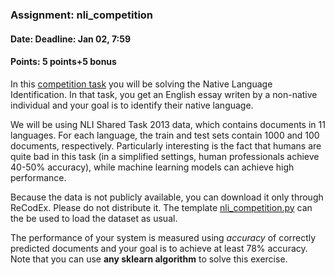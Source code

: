 ### Assignment: nli_competition
#### Date: Deadline: Jan 02, 7:59
#### Points: 5 points+5 bonus

In this [competition task](https://ufal.mff.cuni.cz/courses/npfl129/2223-winter#competitions) you will be solving the Native
Language Identification. In that task, you get an English essay writen by
a non-native individual and your goal is to identify their native language.

We will be using NLI Shared Task 2013 data, which contains documents in 11
languages. For each language, the train and test sets contain 1000 and 100
documents, respectively. Particularly interesting is the fact that humans are
quite bad in this task (in a simplified settings, human professionals achieve
40-50% accuracy), while machine learning models can achieve high performance.

Because the data is not publicly available, you can download it only through
ReCodEx. Please do not distribute it. The template
[nli_competition.py](https://github.com/ufal/npfl129/tree/master/labs/11/nli_competition.py)
can the be used to load the dataset as usual.

The performance of your system is measured using _accuracy_ of correctly
predicted documents and your goal is to achieve at least 78% accuracy.
Note that you can use **any sklearn algorithm** to solve this exercise.
